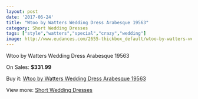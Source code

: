 ```yaml
---
layout: post
date: '2017-06-24'
title: "Wtoo by Watters Wedding Dress Arabesque 19563"
category: Short Wedding Dresses
tags: ["style","watters","special","crazy","wedding"]
image: http://www.eudances.com/2655-thickbox_default/wtoo-by-watters-wedding-dress-arabesque-19563.jpg
---
```

Wtoo by Watters Wedding Dress Arabesque 19563

On Sales: **$331.99**
<a href="https://www.eudances.com/en/short-wedding-dresses/889-wtoo-by-watters-wedding-dress-arabesque-19563.html"><amp-img layout="responsive" width="600" height="600" src="//www.eudances.com/2655-thickbox_default/wtoo-by-watters-wedding-dress-arabesque-19563.jpg" alt="Wtoo by Watters Wedding Dress Arabesque 19563 0" /></a>
<a href="https://www.eudances.com/en/short-wedding-dresses/889-wtoo-by-watters-wedding-dress-arabesque-19563.html"><amp-img layout="responsive" width="600" height="600" src="//www.eudances.com/2658-thickbox_default/wtoo-by-watters-wedding-dress-arabesque-19563.jpg" alt="Wtoo by Watters Wedding Dress Arabesque 19563 1" /></a>
<a href="https://www.eudances.com/en/short-wedding-dresses/889-wtoo-by-watters-wedding-dress-arabesque-19563.html"><amp-img layout="responsive" width="600" height="600" src="//www.eudances.com/2657-thickbox_default/wtoo-by-watters-wedding-dress-arabesque-19563.jpg" alt="Wtoo by Watters Wedding Dress Arabesque 19563 2" /></a>
<a href="https://www.eudances.com/en/short-wedding-dresses/889-wtoo-by-watters-wedding-dress-arabesque-19563.html"><amp-img layout="responsive" width="600" height="600" src="//www.eudances.com/2656-thickbox_default/wtoo-by-watters-wedding-dress-arabesque-19563.jpg" alt="Wtoo by Watters Wedding Dress Arabesque 19563 3" /></a>

Buy it: [Wtoo by Watters Wedding Dress Arabesque 19563](https://www.eudances.com/en/short-wedding-dresses/889-wtoo-by-watters-wedding-dress-arabesque-19563.html "Wtoo by Watters Wedding Dress Arabesque 19563")

View more: [Short Wedding Dresses](https://www.eudances.com/en/11-short-wedding-dresses "Short Wedding Dresses")